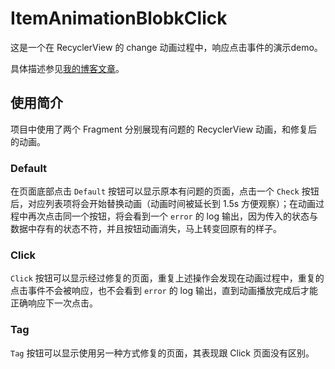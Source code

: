 # ItemAnimationBlobkClick

这是一个在 RecyclerView 的 change 动画过程中，响应点击事件的演示demo。

具体描述参见[我的博客文章](https://xiaozhikang0916.github.io/blog/recycler-animator-click/)。

## 使用简介

项目中使用了两个 Fragment 分别展现有问题的 RecyclerView 动画，和修复后的动画。

### Default

在页面底部点击 `Default` 按钮可以显示原本有问题的页面，点击一个 `Check` 按钮后，对应列表项将会开始替换动画（动画时间被延长到 1.5s 方便观察）；在动画过程中再次点击同一个按钮，将会看到一个 `error` 的 log 输出，因为传入的状态与数据中存有的状态不符，并且按钮动画消失，马上转变回原有的样子。

### Click

`Click` 按钮可以显示经过修复的页面，重复上述操作会发现在动画过程中，重复的点击事件不会被响应，也不会看到 `error` 的 log 输出，直到动画播放完成后才能正确响应下一次点击。

### Tag

`Tag` 按钮可以显示使用另一种方式修复的页面，其表现跟 Click 页面没有区别。